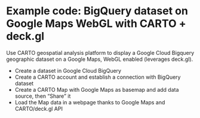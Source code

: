 # Example code: BigQuery dataset on Google Maps WebGL with CARTO + deck.gl


Use CARTO geospatial analysis platform to display a Google Cloud Bigquery geographic dataset 
on a Google Maps, WebGL enabled (leverages deck.gl).

* Create a dataset in Google Cloud BigQuery
* Create a CARTO account and establish a connection with BigQuery dataset
* Create a CARTO Map with Google Maps as basemap and add data source, then “Share” it
* Load the Map data in a webpage thanks to Google Maps and CARTO/deck.gl API

